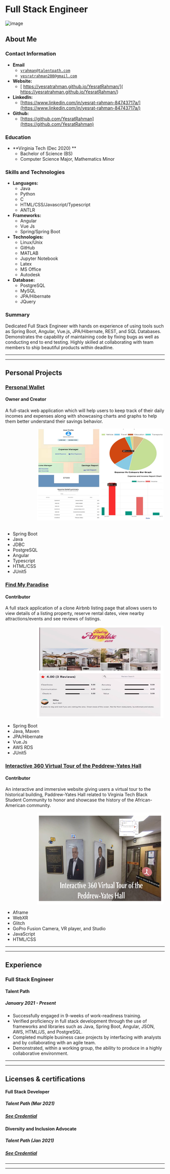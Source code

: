<link rel="stylesheet" type="text/css" media="all" href="./style.css" />


# Full Stack Engineer

<img src="https://media-exp1.licdn.com/dms/image/C4D03AQGfnkDJDNDZvw/profile-displayphoto-shrink_400_400/0/1617829757947?e=1623283200&amp;v=beta&amp;t=zSfu8DvZDigPgo3PiEKyKN6P_8d1nqwSexCLXXpx8AA" alt="image">


## About Me 

### Contact Information
* **Email**
   *  <a href="mailto:yrahman@talentpath.com">`yrahman@talentpath.com`</a>
   *  <a href="mailto:yesratrahman200@gmail.com">`yesratrahman200@gmail.com`</a>
* **Website:**
    * [ https://yesratrahman.github.io/YesratRahman/]( https://yesratrahman.github.io/YesratRahman/)
* **LinkedIn:** 
    * [https://www.linkedin.com/in/yesrat-rahman-84743717a/](https://www.linkedin.com/in/yesrat-rahman-84743717a/)
* **Github:** 
    * [https://github.com/YesratRahman](https://github.com/YesratRahman)

### Education
* **Virginia Tech (Dec 2020) **
   * Bachelor of Science (BS)
   * Computer Science Major, Mathematics Minor
   
### Skills and Technologies
   * **Languages:**
      * Java
      * Python 
      * C 
      * HTML/CSS/Javascript/Typescript
      * ANTLR
   * **Frameworks:**
      * Angular 
      * Vue Js
      * Spring/Spring Boot 
   * **Technologies:**
      * Linux/Unix
      * GitHub
      * MATLAB
      * Jupyter Notebook
      * Latex
      * MS Office
      * Autodesk
  * **Database:**
      * PostgreSQL 
      * MySQL 
      * JPA/Hibernate
      * JQuery

### Summary
Dedicated Full Stack Engineer with hands on experience of using tools such as Spring Boot, Angular, Vue.js, JPA/Hibernate, REST, and SQL Databases. Demonstrates the capability of maintaining code by fixing bugs as well as conducting end to end testing. Highly skilled at collaborating with team members to ship beautiful products within deadline.

<hr><hr>

## Personal Projects
### [Personal Wallet](https://github.com/YesratRahman/Personal-Wallet)
#### Owner and Creator
   A full-stack web application which will help users to keep track of their daily incomes and expenses along with showcasing charts and graphs to help them            better understand their savings behavior.
 <div> 
  <img src="assets/image1.jpg" alt="image" style="max-width: 100%;width: 400PX; height: 290PX; margin-left: 100PX;">
</div> 
<br/> 

 <div> 
  <ul> 
    <li> Spring Boot</li> 
    <li> Java</li> 
    <li> JDBC</li> 
    <li> PostgreSQL</li> 
    <li> Angular</li> 
    <li> Typescript</li> 
    <li> HTML/CSS</li> 
    <li> JUnit5</li> 
  </ul> 
</div> 



### [Find My Paradise](https://github.com/Smelser-Squad/FindMyParadise)
#### Contributor
   A full stack application of a clone Airbnb listing page that allows users to view details of a listing property, reserve rental dates, view nearby                  attractions/events and see reviews of listings. 
   <div> 
        <img src="assets/image6.jpg" alt="image" style="max-width: 100%;width: 400PX; height: 290PX; margin-left: 100PX;">
  </div> 
 
<div> 
  <ul> 
    <li> Spring Boot</li> 
    <li> Java, Maven</li> 
    <li> JPA/Hibernate</li> 
    <li> Vue.Js</li> 
    <li> AWS RDS</li> 
    <li> JUnit5</li> 
  </ul> 
</div>   

### [Interactive 360 Virtual Tour of the Peddrew-Yates Hall](https://wordpress.cs.vt.edu/ccs2020f/2020/12/13/vt-360/)
#### Contributor
   An interactive and immersive website giving users a virtual tour to the historical building, Paddrew-Yates Hall related to Virginia Tech Black Student Community    to honor and showcase the history of the African-American community.
   <div>
   <img src="assets/image5.png" alt="image" style="max-width: 100%;width: 400PX; height: 290PX; margin-left: 100PX;">
</div> 
   <div> 
      <ul> 
      <li> Aframe</li> 
      <li> WebXR</li> 
      <li> Glitch</li> 
      <li> GoPro Fusion Camera, VR player, and Studio</li> 
      <li> JavaScript</li> 
      <li> HTML/CSS</li> 
    </ul> 
</div>   
  
<hr><hr>

## Experience 
### Full Stack Engineer
#### Talent Path
##### January 2021 - Present
   * Successfully engaged in 9-weeks of work-readiness training.
   * Verified proficiency in full stack development through the use of frameworks and libraries such as Java, Spring Boot, Angular, JSON, AWS, HTML/JS, and     PostgreSQL.
   * Completed multiple business case projects by interfacing with analysts and by collaborating with an agile team. 
   * Demonstrated, within a working group, the ability to produce in a highly collaborative environment. 

<hr><hr>

## Licenses & certifications

#### Full Stack Developer
##### Talent Path (Mar 2021)
##### [See Credential](https://www.credly.com/badges/9fb9c367-a5c7-456f-9519-43442757e1ef?source=linked_in_profile)

#### Diversity and Inclusion Advocate
##### Talent Path (Jan 2021)
##### [See Credential](https://intranet1.wpengine.com/wp-content/uploads/2021/01/DI-Badges-11.2020-04.png)

<hr><hr>
